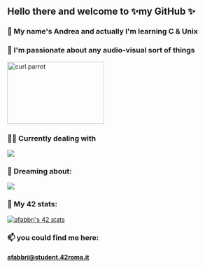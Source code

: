 ## Hello there and welcome to ✨my GitHub ✨</strong></p>

### 🔭 My name's **Andrea** and actually I'm learning **C** &amp; **Unix**

### 🧶 I'm passionate about any <strong>audio-visual</strong> sort of things

<img src="https://media.tenor.com/SziKHF5taNMAAAAC/parrot-dancing.gif" alt="curl.parrot" width="221" height="142" />

### 🤹🏽  Currently dealing with

<p><a href="https://github.com/xosiety?tab=repositories"> <img src="https://skillicons.dev/icons?i=c,vim,git" /></a></p>

### 💭   Dreaming about:

<p><a href="https://github.com/xosiety?tab=repositories"> <img src="https://skillicons.dev/icons?i=blender,raspberrypi,linux" /> </a></p>

### 🌱 My 42 stats:

<a href="https://profile.intra.42.fr/users/afabbri"><img src="https://badge42.vercel.app/api/v2/cldhnh07v00880gl40bx970ai/stats?cursusId=21&amp;coalitionId=124" alt="afabbri's 42 stats" /> </a>

### 📫   you could find me here:
#### <a href="mailto:afabbri@student.42roma.it ">afabbri@student.42roma.it </a>
